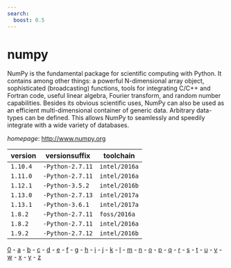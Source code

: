 ```yaml
---
search:
  boost: 0.5
---
```

# numpy

NumPy is the fundamental package for scientific computing with Python. It contains among other things:  a powerful N-dimensional array object, sophisticated (broadcasting) functions, tools for integrating C/C++ and Fortran  code, useful linear algebra, Fourier transform, and random number capabilities. Besides its obvious scientific uses,  NumPy can also be used as an efficient multi-dimensional container of generic data. Arbitrary data-types can be   defined. This allows NumPy to seamlessly and speedily integrate with a wide variety of databases.

*homepage*: <http://www.numpy.org>

version | versionsuffix | toolchain
--------|---------------|----------
``1.10.4`` | ``-Python-2.7.11`` | ``intel/2016a``
``1.11.0`` | ``-Python-2.7.11`` | ``intel/2016a``
``1.12.1`` | ``-Python-3.5.2`` | ``intel/2016b``
``1.13.0`` | ``-Python-2.7.13`` | ``intel/2017a``
``1.13.1`` | ``-Python-3.6.1`` | ``intel/2017a``
``1.8.2`` | ``-Python-2.7.11`` | ``foss/2016a``
``1.8.2`` | ``-Python-2.7.11`` | ``intel/2016a``
``1.9.2`` | ``-Python-2.7.12`` | ``intel/2016b``

[0](../0/index.md) - [a](../a/index.md) - [b](../b/index.md) - [c](../c/index.md) - [d](../d/index.md) - [e](../e/index.md) - [f](../f/index.md) - [g](../g/index.md) - [h](../h/index.md) - [i](../i/index.md) - [j](../j/index.md) - [k](../k/index.md) - [l](../l/index.md) - [m](../m/index.md) - [n](../n/index.md) - [o](../o/index.md) - [p](../p/index.md) - [q](../q/index.md) - [r](../r/index.md) - [s](../s/index.md) - [t](../t/index.md) - [u](../u/index.md) - [v](../v/index.md) - [w](../w/index.md) - [x](../x/index.md) - [y](../y/index.md) - [z](../z/index.md)

